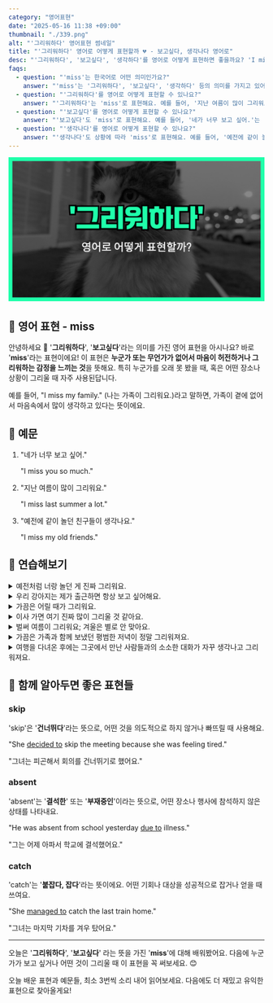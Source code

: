 ```yaml
---
category: "영어표현"
date: "2025-05-16 11:38 +09:00"
thumbnail: "./339.png"
alt: "'그리워하다' 영어표현 썸네일"
title: "'그리워하다' 영어로 어떻게 표현할까 💔 - 보고싶다, 생각나다 영어로"
desc: "'그리워하다', '보고싶다', '생각하다'를 영어로 어떻게 표현하면 좋을까요? 'I miss you so much.', '지난 여름이 많이 그리워요.', '예전에 같이 놀던 친구들이 생각나요.' 등을 영어로 표현하는 법을 배워봅시다. 다양한 예문을 통해서 연습하고 본인의 표현으로 만들어 보세요."
faqs:
  - question: "'miss'는 한국어로 어떤 의미인가요?"
    answer: "'miss'는 '그리워하다', '보고싶다', '생각하다' 등의 의미를 가지고 있어요. 누군가 또는 무언가가 없어서 마음이 허전하거나 아쉬운 감정을 표현할 때 사용해요."
  - question: "'그리워하다'를 영어로 어떻게 표현할 수 있나요?"
    answer: "'그리워하다'는 'miss'로 표현해요. 예를 들어, '지난 여름이 많이 그리워요.'는 'I miss last summer a lot.'로 말할 수 있어요."
  - question: "'보고싶다'를 영어로 어떻게 표현할 수 있나요?"
    answer: "'보고싶다'도 'miss'로 표현해요. 예를 들어, '네가 너무 보고 싶어.'는 'I miss you so much.'라고 할 수 있어요."
  - question: "'생각나다'를 영어로 어떻게 표현할 수 있나요?"
    answer: "'생각나다'도 상황에 따라 'miss'로 표현해요. 예를 들어, '예전에 같이 놀던 친구들이 생각나요.'는 'I miss my old friends.'로 표현할 수 있어요."
---
```


!['그리워하다' 영어표현 썸네일](./339.png)

## 🌟 영어 표현 - miss

안녕하세요 👋 '**그리워하다**', '**보고싶다**'라는 의미를 가진 영어 표현을 아시나요? 바로 '**miss**'라는 표현이에요! 이 표현은 **누군가 또는 무언가가 없어서 마음이 허전하거나 그리워하는 감정을 느끼는 것**을 뜻해요. 특히 누군가를 오래 못 봤을 때, 혹은 어떤 장소나 상황이 그리울 때 자주 사용된답니다.

<script async src="https://pagead2.googlesyndication.com/pagead/js/adsbygoogle.js?client=ca-pub-1465612013356152"
     crossorigin="anonymous"></script>
<!-- engple-horizontal-ad -->

<ins class="adsbygoogle"
     style="display:block"
     data-ad-client="ca-pub-1465612013356152"
     data-ad-slot="2106896038"
     data-ad-format="auto"
     data-full-width-responsive="true"></ins>

<script>
     (adsbygoogle = window.adsbygoogle || []).push({});
</script>

예를 들어, "I miss my family." (나는 가족이 그리워요.)라고 말하면, 가족이 곁에 없어서 마음속에서 많이 생각하고 있다는 뜻이에요.

## 📖 예문

1. "네가 너무 보고 싶어."

   "I miss you so much."

2. "지난 여름이 많이 그리워요."

   "I miss last summer a lot."

3. "예전에 같이 놀던 친구들이 생각나요."

   "I miss my old friends."

## 💬 연습해보기

<details>
<summary>예전처럼 너랑 놀던 게 진짜 그리워요.</summary>
<span>I really miss hanging out with you like we <a href="/blog/in-english/143.used-to/">used to</a>.</span>
</details>

<details>
<summary>우리 강아지는 제가 출근하면 항상 보고 싶어해요.</summary>
<span>My dog always misses me when I go to work.</span>
</details>

<details>
<summary>가끔은 어릴 때가 그리워요.</summary>
<span>I miss being a kid sometimes.</span>
</details>

<details>
<summary>이사 가면 여기 진짜 많이 그리울 것 같아요.</summary>
<span>I’m really gonna miss this place when I move.</span>
</details>

<details>
<summary>벌써 여름이 그리워요; 겨울은 별로 안 맞아요.</summary>
<span>I already miss summer; winter just isn’t my thing.</span>
</details>

<details>
<summary>가끔은 가족과 함께 보냈던 평범한 저녁이 정말 그리워져요.</summary>
<span>Sometimes, I really miss those ordinary dinners I used to have with my family.</span>
</details>

<details>
<summary>여행을 다녀온 후에는 그곳에서 만난 사람들과의 소소한 대화가 자꾸 생각나고 그리워져요.</summary>
<span>After coming back from my trip, I <a href="/blog/in-english/291.keep-ing/">keep missing</a> the little conversations I had with the people I met there.</span>
</details>

## 🤝 함께 알아두면 좋은 표현들

### skip

'skip'은 '**건너뛰다**'라는 뜻으로, 어떤 것을 의도적으로 하지 않거나 빠뜨릴 때 사용해요.

"She [decided to](/blog/in-english/062.decide-to/) skip the meeting because she was feeling tired."

"그녀는 피곤해서 회의를 건너뛰기로 했어요."

### absent

'absent'는 '**결석한**' 또는 '**부재중인**'이라는 뜻으로, 어떤 장소나 행사에 참석하지 않은 상태를 나타내요.

"He was absent from school yesterday [due to](/blog/in-english/335.due-to/) illness."

"그는 어제 아파서 학교에 결석했어요."

### catch

'catch'는 '**붙잡다, 잡다**'라는 뜻이에요. 어떤 기회나 대상을 성공적으로 잡거나 얻을 때 쓰여요.

"She [managed to](/blog/in-english/175.manage-to/) catch the last train home."

"그녀는 마지막 기차를 겨우 탔어요."

---

오늘은 '**그리워하다**', '**보고싶다**' 라는 뜻을 가진 '**miss**'에 대해 배워봤어요. 다음에 누군가가 보고 싶거나 어떤 것이 그리울 때 이 표현을 꼭 써보세요. 😊

오늘 배운 표현과 예문들, 최소 3번씩 소리 내어 읽어보세요. 다음에도 더 재밌고 유익한 표현으로 찾아올게요!
